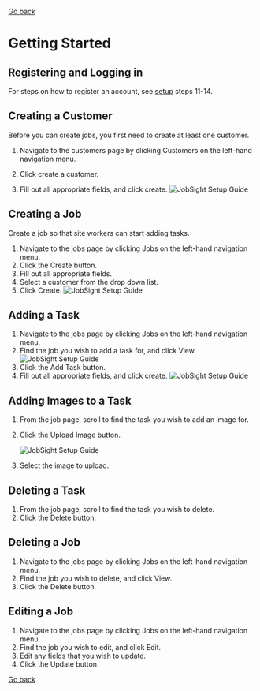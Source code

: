 [Go back](../README.md)

# Getting Started

## Registering and Logging in
For steps on how to register an account, see [setup](/Docs/Setup.md) steps 11-14.

## Creating a Customer

Before you can create jobs, you first need to create at least one customer. 

1. Navigate to the customers page by clicking Customers on the left-hand navigation menu.

2. Click create a customer.

3. Fill out all appropriate fields, and click create.
![JobSight Setup Guide](https://alexbartlett.com/images/jobsight/jobsight2.png)

## Creating a Job

Create a job so that site workers can start adding tasks.

1. Navigate to the jobs page by clicking Jobs on the left-hand navigation menu.
2. Click the Create button.
3. Fill out all appropriate fields.
4. Select a customer from the drop down list.
5. Click Create.
![JobSight Setup Guide](https://alexbartlett.com/images/jobsight/jobsight3.png)

## Adding a Task

1. Navigate to the jobs page by clicking Jobs on the left-hand navigation menu.
2. Find the job you wish to add a task for, and click View.
![JobSight Setup Guide](https://alexbartlett.com/images/jobsight/jobsight4.png)
3. Click the Add Task button.
4. Fill out all appropriate fields, and click create.
![JobSight Setup Guide](https://alexbartlett.com/images/jobsight/jobsight5.png)

## Adding Images to a Task

1. From the job page, scroll to find the task you wish to add an image for.
2. Click the Upload Image button.

	![JobSight Setup Guide](https://alexbartlett.com/images/jobsight/jobsight6.png)
3. Select the image to upload.

## Deleting a Task
1. From the job page, scroll to find the task you wish to delete.
2. Click the Delete button.

## Deleting a Job
1. Navigate to the jobs page by clicking Jobs on the left-hand navigation menu.
2. Find the job you wish to delete, and click View.
3. Click the Delete button.

## Editing a Job
1. Navigate to the jobs page by clicking Jobs on the left-hand navigation menu.
2. Find the job you wish to edit, and click Edit.
3. Edit any fields that you wish to update.
4. Click the Update button.

[Go back](../README.md)